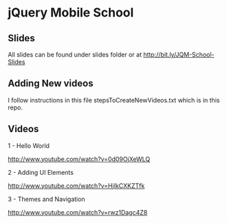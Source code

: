 # jQuery Mobile School

## Slides 
All slides can be found under slides folder or at http://bit.ly/JQM-School-Slides 

## Adding New videos
I follow instructions in this file stepsToCreateNewVideos.txt which is in this repo.

## Videos

  1 - Hello World

  http://www.youtube.com/watch?v=0d09OjXeWLQ

  2 - Adding UI Elements

  http://www.youtube.com/watch?v=HjIkCXKZTfk

  3 - Themes and Navigation

  http://www.youtube.com/watch?v=rwz1Dagc4Z8
